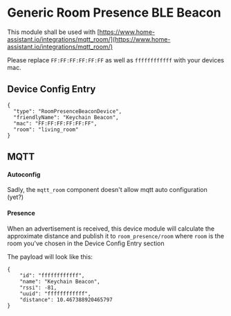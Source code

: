 # Generic Room Presence BLE Beacon
This module shall be used with [https://www.home-assistant.io/integrations/mqtt_room/](https://www.home-assistant.io/integrations/mqtt_room/)

Please replace `FF:FF:FF:FF:FF:FF` as well as `ffffffffffff` with your devices mac.

## Device Config Entry
```
{
  "type": "RoomPresenceBeaconDevice",
  "friendlyName": "Keychain Beacon",
  "mac": "FF:FF:FF:FF:FF:FF",
  "room": "living_room"
}
```

## MQTT

#### Autoconfig
Sadly, the `mqtt_room` component doesn't allow mqtt auto configuration (yet?)

#### Presence
When an advertisement is received, this device module will calculate the approximate distance and publish it to
`room_presence/room` where `room` is the room you've chosen in the Device Config Entry section

The payload will look like this: 
```
{
    "id": "ffffffffffff",
    "name": "Keychain Beacon",
    "rssi": -81,
    "uuid": "ffffffffffff",
    "distance": 10.467388920465797
}
```